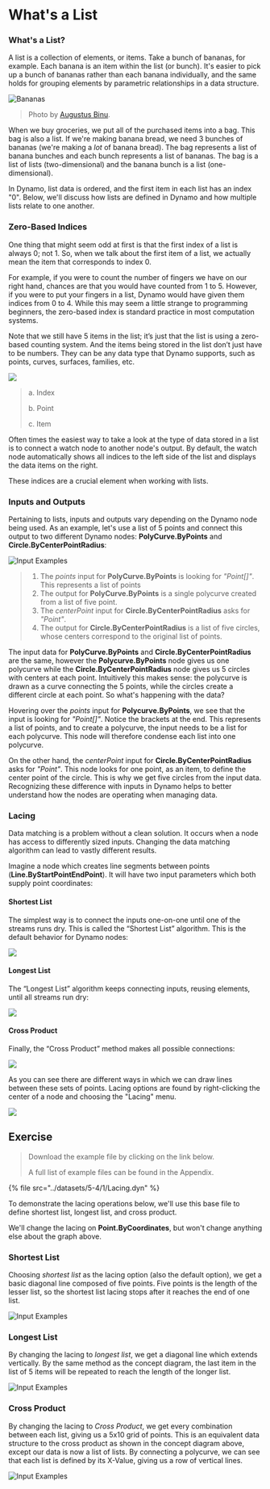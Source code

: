 # What's a List

### What's a List?

A list is a collection of elements, or items. Take a bunch of bananas, for example. Each banana is an item within the list (or bunch). It's easier to pick up a bunch of bananas rather than each banana individually, and the same holds for grouping elements by parametric relationships in a data structure.

![Bananas](../images/5-4/1/Bananas\_white\_background\_DS.jpg)

> Photo by [Augustus Binu](https://commons.wikimedia.org/wiki/File:Bananas\_white\_background\_DS.jpg?fastcci\_from=11404890\&c1=11404890\&d1=15\&s=200\&a=list).

When we buy groceries, we put all of the purchased items into a bag. This bag is also a list. If we're making banana bread, we need 3 bunches of bananas (we're making a _lot_ of banana bread). The bag represents a list of banana bunches and each bunch represents a list of bananas. The bag is a list of lists (two-dimensional) and the banana bunch is a list (one-dimensional).

In Dynamo, list data is ordered, and the first item in each list has an index "0". Below, we'll discuss how lists are defined in Dynamo and how multiple lists relate to one another.

### Zero-Based Indices

One thing that might seem odd at first is that the first index of a list is always 0; not 1. So, when we talk about the first item of a list, we actually mean the item that corresponds to index 0.

For example, if you were to count the number of fingers we have on our right hand, chances are that you would have counted from 1 to 5. However, if you were to put your fingers in a list, Dynamo would have given them indices from 0 to 4. While this may seem a little strange to programming beginners, the zero-based index is standard practice in most computation systems.

Note that we still have 5 items in the list; it’s just that the list is using a zero-based counting system. And the items being stored in the list don’t just have to be numbers. They can be any data type that Dynamo supports, such as points, curves, surfaces, families, etc.

![](<../images/5-4/1/what's a list - zero based indices.jpg>)

> a. Index
>
> b. Point
>
> c. Item

Often times the easiest way to take a look at the type of data stored in a list is to connect a watch node to another node's output. By default, the watch node automatically shows all indices to the left side of the list and displays the data items on the right.

These indices are a crucial element when working with lists.

### Inputs and Outputs

Pertaining to lists, inputs and outputs vary depending on the Dynamo node being used. As an example, let's use a list of 5 points and connect this output to two different Dynamo nodes: **PolyCurve.ByPoints** and **Circle.ByCenterPointRadius**:

![Input Examples](<../images/5-4/1/what's a list - inputs and outputs.jpg>)

> 1. The _points_ input for **PolyCurve.ByPoints** is looking for _"Point\[]"_. This represents a list of points
> 2. The output for **PolyCurve.ByPoints** is a single polycurve created from a list of five point.
> 3. The _centerPoint_ input for **Circle.ByCenterPointRadius** asks for _"Point"_.
> 4. The output for **Circle.ByCenterPointRadius** is a list of five circles, whose centers correspond to the original list of points.

The input data for **PolyCurve.ByPoints** and **Circle.ByCenterPointRadius** are the same, however the **Polycurve.ByPoints** node gives us one polycurve while the **Circle.ByCenterPointRadius** node gives us 5 circles with centers at each point. Intuitively this makes sense: the polycurve is drawn as a curve connecting the 5 points, while the circles create a different circle at each point. So what's happening with the data?

Hovering over the _points_ input for **Polycurve.ByPoints**, we see that the input is looking for _"Point\[]"_. Notice the brackets at the end. This represents a list of points, and to create a polycurve, the input needs to be a list for each polycurve. This node will therefore condense each list into one polycurve.

On the other hand, the _centerPoint_ input for **Circle.ByCenterPointRadius** asks for _"Point"_. This node looks for one point, as an item, to define the center point of the circle. This is why we get five circles from the input data. Recognizing these difference with inputs in Dynamo helps to better understand how the nodes are operating when managing data.

### Lacing

Data matching is a problem without a clean solution. It occurs when a node has access to differently sized inputs. Changing the data matching algorithm can lead to vastly different results.

Imagine a node which creates line segments between points (**Line.ByStartPointEndPoint**). It will have two input parameters which both supply point coordinates:

#### Shortest List

The simplest way is to connect the inputs one-on-one until one of the streams runs dry. This is called the “Shortest List” algorithm. This is the default behavior for Dynamo nodes:

![](<../images/5-4/1/what's a list - lacing - shortest.jpg>)

#### Longest List

The “Longest List” algorithm keeps connecting inputs, reusing elements, until all streams run dry:

![](<../images/5-4/1/what's a list - lacing - longest.jpg>)

#### Cross Product

Finally, the “Cross Product” method makes all possible connections:

![](<../images/5-4/1/what's a list - lacing - cross.jpg>)

As you can see there are different ways in which we can draw lines between these sets of points. Lacing options are found by right-clicking the center of a node and choosing the "Lacing" menu.

![](<../images/5-4/1/what's a list - right click lacing opt.jpg>)

## Exercise

> Download the example file by clicking on the link below.
>
> A full list of example files can be found in the Appendix.

{% file src="../datasets/5-4/1/Lacing.dyn" %}

To demonstrate the lacing operations below, we'll use this base file to define shortest list, longest list, and cross product.

We'll change the lacing on **Point.ByCoordinates**, but won't change anything else about the graph above.

### Shortest List

Choosing _shortest list_ as the lacing option (also the default option), we get a basic diagonal line composed of five points. Five points is the length of the lesser list, so the shortest list lacing stops after it reaches the end of one list.

![Input Examples](<../images/5-4/1/what's a list - lacing exercise 01.jpg>)

### **Longest List**

By changing the lacing to _longest list_, we get a diagonal line which extends vertically. By the same method as the concept diagram, the last item in the list of 5 items will be repeated to reach the length of the longer list.

![Input Examples](<../images/5-4/1/what's a list - lacing exercise 02.jpg>)

### **Cross Product**

By changing the lacing to _Cross Product_, we get every combination between each list, giving us a 5x10 grid of points. This is an equivalent data structure to the cross product as shown in the concept diagram above, except our data is now a list of lists. By connecting a polycurve, we can see that each list is defined by its X-Value, giving us a row of vertical lines.

![Input Examples](<../images/5-4/1/what's a list - lacing exercise 03.jpg>)
